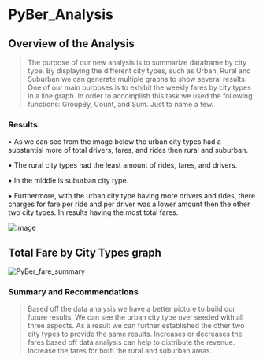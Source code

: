 # PyBer_Analysis
## Overview of the Analysis
> The purpose of our new analysis is to summarize dataframe by city type. By displaying the different city types, such as Urban, Rural and Suburban we can generate multiple graphs to show several results. One of our main purposes is to exhibit the weekly fares by city types in a line graph. In order to accomplish this task we used the following functions: GroupBy, Count, and Sum. Just to name a few. 
### Results:
>
•	As we can see from the image below the urban city types had a substantial more of total drivers, fares, and rides then rural and suburban.

•	The rural city types had the least amount of rides, fares, and drivers.

•	In the middle is suburban city type.

•	Furthermore, with the urban city type having more drivers and rides, there charges for fare per ride and per driver was a lower amount then the other two city types.  In results having the most total fares. 


![image](https://user-images.githubusercontent.com/114452770/200931112-06b4ab5e-9606-4bb1-b19c-8006d8bf7bc0.png)

## Total Fare by City Types graph
![PyBer_fare_summary](https://user-images.githubusercontent.com/114452770/200930103-9261170a-5fbf-46ff-bb79-5c5f4e41ba50.png)



### Summary and Recommendations
>Based off the data analysis we have a better picture to build our future results. We can see the urban city type over seeded with all three aspects. As a result we can further established the other two city types to provide the same results. Increases or decreases the fares based off data analysis can help to distribute the revenue. Increase the fares for both the rural and suburban areas.
